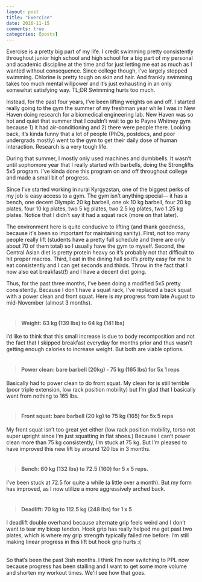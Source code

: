 ```yaml
---
layout: post
title: "Exercise"
date: 2016-11-15
comments: true
categories: [posts]
---
```

Exercise is a pretty big part of my life. I credit swimming pretty consistently throughout junior high school and high school for a big part of my personal and academic discipline at the time and for just letting me eat as much as I wanted without consequence. Since college though, I’ve largely stopped swimming. Chlorine is pretty tough on skin and hair. And frankly swimming takes too much mental willpower and it’s just exhausting in an only somewhat satisfying way. TL;DR Swimming hurts too much.

Instead, for the past four years, I’ve been lifting weights on and off. I started really going to the gym the summer of my freshman year while I was in New Haven doing research for a biomedical engineering lab. New Haven was so hot and quiet that summer that I couldn’t wait to go to Payne Whitney gym because 1) it had air-conditioning and 2) there were people there. Looking back, it’s kinda funny that a lot of people (PhDs, postdocs, and poor undergrads mostly) went to the gym to get their daily dose of human interaction. Research is a very tough life.

During that summer, I mostly only used machines and dumbbells. It wasn’t until sophomore year that I really started with barbells, doing the Stronglifts 5x5 program. I’ve kinda done this program on and off throughout college and made a small bit of progress.

Since I’ve started working in rural Kyrgyzstan, one of the biggest perks of my job is easy access to a gym. The gym isn’t anything special— it has a bench, one decent Olympic 20 kg barbell, one ok 10 kg barbell, four 20 kg plates, four 10 kg plates, two 5 kg plates, two 2.5 kg plates, two 1.25 kg plates. Notice that I didn’t say it had a squat rack (more on that later).

The environment here is quite conducive to lifting (and thank goodness, because it's been so important for maintaining sanity). First, not too many people really lift (students have a pretty full schedule and there are only about 70 of them total) so I usually have the gym to myself. Second, the Central Asian diet is pretty protein heavy so it’s probably not that difficult to hit proper macros. Third, I eat in the dining hall so it’s pretty easy for me to eat consistently and I can get seconds and thirds. Throw in the fact that I now also eat breakfast(!) and I have a decent diet going.

Thus, for the past three months, I’ve been doing a modified 5x5 pretty consistently. Because I don’t have a squat rack, I’ve replaced a back squat with a power clean and front squat. Here is my progress from late August to mid-November (almost 3 months).
<br><br>

> #### Weight: 63 kg (139 lbs) to 64 kg (141 lbs) ####
I’d like to think that this small increase is due to body recomposition and not the fact that I skipped breakfast everyday for months prior and thus wasn’t getting enough calories to increase weight. But both are viable options.
<br><br>

> #### Power clean: bare barbell (20kg)  - 75 kg (165 lbs) for 5x 1 reps ####
Basically had to power clean to do front squat. My clean for is still terrible (poor triple extension, low rack position mobility) but I’m glad that I basically went from nothing to 165 lbs.
<br><br>

> #### Front squat: bare barbell (20 kg) to 75 kg (165) for 5x 5 reps ####
My front squat isn’t too great yet either (low rack position mobility, torso not super upright since I’m just squatting in flat shoes.) Because I can’t power clean more than 75 kg consistently, I’m stuck at 75 kg. But I’m pleased to have improved this new lift by around 120 lbs in 3 months.
<br><br>

> #### Bench: 60 kg (132 lbs) to 72.5 (160) for 5 x 5 reps. ####
I’ve been stuck at 72.5 for quite a while (a little over a month). But my form has improved, as I now utilize a more aggressively arched back.
<br><br>

> #### Deadlift: 70 kg to 112.5 kg (248 lbs) for 1 x 5 ####
I deadlift double overhand because alternate grip feels weird and I don’t want to tear my bicep tendon. Hook grip has really helped me get past two plates, which is where my grip strength typically failed me before. I’m still making linear progress in this lift but hook grip hurts :(
<br><br>

So that’s been the past 3ish months. I think I’m now switching to PPL now because progress has been stalling and I want to get some more volume and shorten my workout times. We'll see how that goes.
